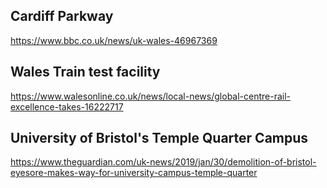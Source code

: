 ## Cardiff Parkway 
https://www.bbc.co.uk/news/uk-wales-46967369

## Wales Train test facility 
https://www.walesonline.co.uk/news/local-news/global-centre-rail-excellence-takes-16222717

## University of Bristol's Temple Quarter Campus
https://www.theguardian.com/uk-news/2019/jan/30/demolition-of-bristol-eyesore-makes-way-for-university-campus-temple-quarter

